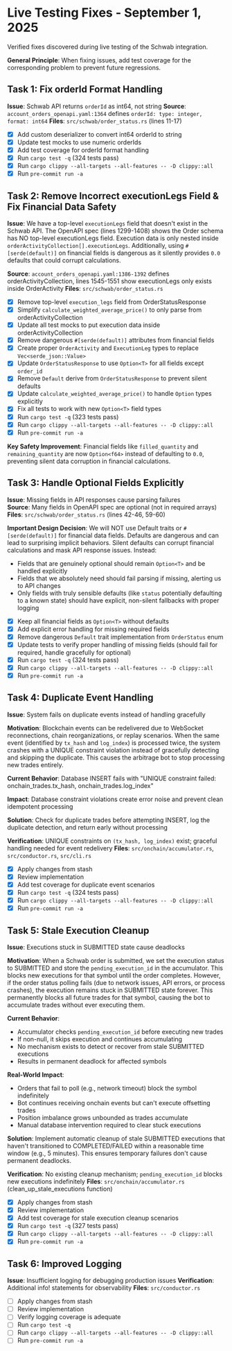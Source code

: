 # Live Testing Fixes - September 1, 2025

Verified fixes discovered during live testing of the Schwab integration.

**General Principle**: When fixing issues, add test coverage for the
corresponding problem to prevent future regressions.

## Task 1: Fix orderId Format Handling

**Issue**: Schwab API returns `orderId` as int64, not string **Source**:
`account_orders_openapi.yaml:1364` defines
`orderId: type: integer, format: int64` **Files**: `src/schwab/order_status.rs`
(lines 11-17)

- [x] Add custom deserializer to convert int64 orderId to string
- [x] Update test mocks to use numeric orderIds
- [x] Add test coverage for orderId format handling
- [x] Run `cargo test -q` (324 tests pass)
- [x] Run `cargo clippy --all-targets --all-features -- -D clippy::all`
- [x] Run `pre-commit run -a`

## Task 2: Remove Incorrect executionLegs Field & Fix Financial Data Safety

**Issue**: We have a top-level `executionLegs` field that doesn't exist in the
Schwab API. The OpenAPI spec (lines 1299-1408) shows the Order schema has NO
top-level executionLegs field. Execution data is only nested inside
`orderActivityCollection[].executionLegs`. Additionally, using
`#[serde(default)]` on financial fields is dangerous as it silently provides
`0.0` defaults that could corrupt calculations.

**Source**: `account_orders_openapi.yaml:1386-1392` defines
orderActivityCollection, lines 1545-1551 show executionLegs only exists inside
OrderActivity **Files**: `src/schwab/order_status.rs`

- [x] Remove top-level `execution_legs` field from OrderStatusResponse
- [x] Simplify `calculate_weighted_average_price()` to only parse from
      orderActivityCollection
- [x] Update all test mocks to put execution data inside orderActivityCollection
- [x] Remove dangerous `#[serde(default)]` attributes from financial fields
- [x] Create proper `OrderActivity` and `ExecutionLeg` types to replace
      `Vec<serde_json::Value>`
- [x] Update `OrderStatusResponse` to use `Option<T>` for all fields except
      `order_id`
- [x] Remove `Default` derive from `OrderStatusResponse` to prevent silent
      defaults
- [x] Update `calculate_weighted_average_price()` to handle `Option` types
      explicitly
- [x] Fix all tests to work with new `Option<T>` field types
- [x] Run `cargo test -q` (323 tests pass)
- [x] Run `cargo clippy --all-targets --all-features -- -D clippy::all`
- [x] Run `pre-commit run -a`

**Key Safety Improvement**: Financial fields like `filled_quantity` and
`remaining_quantity` are now `Option<f64>` instead of defaulting to `0.0`,
preventing silent data corruption in financial calculations.

## Task 3: Handle Optional Fields Explicitly

**Issue**: Missing fields in API responses cause parsing failures\
**Source**: Many fields in OpenAPI spec are optional (not in required arrays)\
**Files**: `src/schwab/order_status.rs` (lines 42-46, 59-60)

**Important Design Decision**: We will NOT use Default traits or
`#[serde(default)]` for financial data fields. Defaults are dangerous and can
lead to surprising implicit behaviors. Silent defaults can corrupt financial
calculations and mask API response issues. Instead:

- Fields that are genuinely optional should remain `Option<T>` and be handled
  explicitly
- Fields that we absolutely need should fail parsing if missing, alerting us to
  API changes
- Only fields with truly sensible defaults (like `status` potentially defaulting
  to a known state) should have explicit, non-silent fallbacks with proper
  logging

- [x] Keep all financial fields as `Option<T>` without defaults
- [x] Add explicit error handling for missing required fields
- [x] Remove dangerous `Default` trait implementation from `OrderStatus` enum
- [x] Update tests to verify proper handling of missing fields (should fail for
      required, handle gracefully for optional)
- [x] Run `cargo test -q` (324 tests pass)
- [x] Run `cargo clippy --all-targets --all-features -- -D clippy::all`
- [x] Run `pre-commit run -a`

## Task 4: Duplicate Event Handling

**Issue**: System fails on duplicate events instead of handling gracefully

**Motivation**: Blockchain events can be redelivered due to WebSocket
reconnections, chain reorganizations, or replay scenarios. When the same event
(identified by `tx_hash` and `log_index`) is processed twice, the system crashes
with a UNIQUE constraint violation instead of gracefully detecting and skipping
the duplicate. This causes the arbitrage bot to stop processing new trades
entirely.

**Current Behavior**: Database INSERT fails with "UNIQUE constraint failed:
onchain_trades.tx_hash, onchain_trades.log_index"

**Impact**: Database constraint violations create error noise and prevent clean
idempotent processing

**Solution**: Check for duplicate trades before attempting INSERT, log the
duplicate detection, and return early without processing

**Verification**: UNIQUE constraints on `(tx_hash, log_index)` exist; graceful
handling needed for event redelivery **Files**: `src/onchain/accumulator.rs`,
`src/conductor.rs`, `src/cli.rs`

- [x] Apply changes from stash
- [x] Review implementation
- [x] Add test coverage for duplicate event scenarios
- [x] Run `cargo test -q` (324 tests pass)
- [x] Run `cargo clippy --all-targets --all-features -- -D clippy::all`
- [x] Run `pre-commit run -a`

## Task 5: Stale Execution Cleanup

**Issue**: Executions stuck in SUBMITTED state cause deadlocks

**Motivation**: When a Schwab order is submitted, we set the execution status to
SUBMITTED and store the `pending_execution_id` in the accumulator. This blocks
new executions for that symbol until the order completes. However, if the order
status polling fails (due to network issues, API errors, or process crashes),
the execution remains stuck in SUBMITTED state forever. This permanently blocks
all future trades for that symbol, causing the bot to accumulate trades without
ever executing them.

**Current Behavior**:

- Accumulator checks `pending_execution_id` before executing new trades
- If non-null, it skips execution and continues accumulating
- No mechanism exists to detect or recover from stale SUBMITTED executions
- Results in permanent deadlock for affected symbols

**Real-World Impact**:

- Orders that fail to poll (e.g., network timeout) block the symbol indefinitely
- Bot continues receiving onchain events but can't execute offsetting trades
- Position imbalance grows unbounded as trades accumulate
- Manual database intervention required to clear stuck executions

**Solution**: Implement automatic cleanup of stale SUBMITTED executions that
haven't transitioned to COMPLETED/FAILED within a reasonable time window (e.g.,
5 minutes). This ensures temporary failures don't cause permanent deadlocks.

**Verification**: No existing cleanup mechanism; `pending_execution_id` blocks
new executions indefinitely **Files**: `src/onchain/accumulator.rs`
(clean_up_stale_executions function)

- [x] Apply changes from stash
- [x] Review implementation
- [x] Add test coverage for stale execution cleanup scenarios
- [x] Run `cargo test -q` (327 tests pass)
- [x] Run `cargo clippy --all-targets --all-features -- -D clippy::all`
- [x] Run `pre-commit run -a`

## Task 6: Improved Logging

**Issue**: Insufficient logging for debugging production issues
**Verification**: Additional info! statements for observability **Files**:
`src/conductor.rs`

- [ ] Apply changes from stash
- [ ] Review implementation
- [ ] Verify logging coverage is adequate
- [ ] Run `cargo test -q`
- [ ] Run `cargo clippy --all-targets --all-features -- -D clippy::all`
- [ ] Run `pre-commit run -a`
